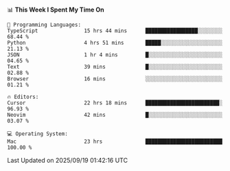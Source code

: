 <!--START_SECTION:waka-->
📊 **This Week I Spent My Time On** 

```text
💬 Programming Languages: 
TypeScript               15 hrs 44 mins      █████████████████░░░░░░░░   68.44 % 
Python                   4 hrs 51 mins       █████░░░░░░░░░░░░░░░░░░░░   21.13 % 
JSON                     1 hr 4 mins         █░░░░░░░░░░░░░░░░░░░░░░░░   04.65 % 
Text                     39 mins             █░░░░░░░░░░░░░░░░░░░░░░░░   02.88 % 
Browser                  16 mins             ░░░░░░░░░░░░░░░░░░░░░░░░░   01.21 % 

🔥 Editors: 
Cursor                   22 hrs 18 mins      ████████████████████████░   96.93 % 
Neovim                   42 mins             █░░░░░░░░░░░░░░░░░░░░░░░░   03.07 % 

💻 Operating System: 
Mac                      23 hrs              █████████████████████████   100.00 % 
```


 Last Updated on 2025/09/19 01:42:16 UTC
<!--END_SECTION:waka-->
